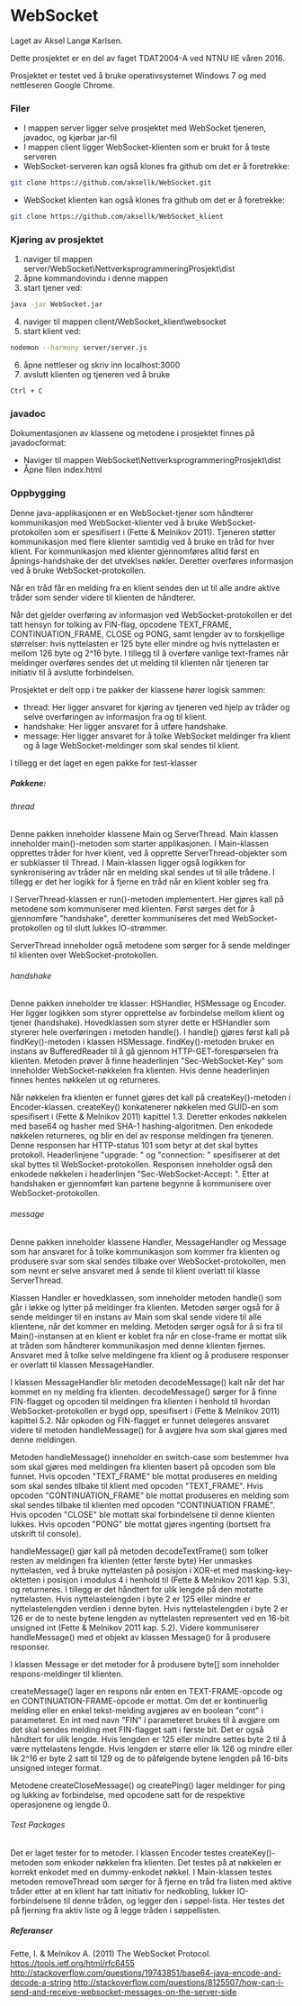 # WebSocket
Laget av Aksel Langø Karlsen.

Dette prosjektet er en del av faget TDAT2004-A ved NTNU IIE våren 2016.

Prosjektet er testet ved å bruke operativsystemet Windows 7 og med nettleseren Google Chrome.

### Filer
* I mappen server ligger selve prosjektet med WebSocket tjeneren, javadoc, og kjørbar jar-fil
* I mappen client ligger WebSocket-klienten som er brukt for å teste serveren
* WebSocket-serveren kan også klones fra github om det er å foretrekke:
```sh
git clone https://github.com/aksellk/WebSocket.git
``` 
* WebSocket klienten kan også klones fra github om det er å foretrekke:
```sh
git clone https://github.com/aksellk/WebSocket_klient
```

### Kjøring av prosjektet
1. naviger til mappen server/WebSocket\NettverksprogrammeringProsjekt\dist
2. åpne kommandovindu i denne mappen
3. start tjener ved:  
```sh 
java -jar WebSocket.jar
``` 
4. naviger til mappen client/WebSocket_klient\websocket
5.  start klient ved:
```sh
nodemon --harmony server/server.js
``` 
6. åpne nettleser og skriv inn localhost:3000
7. avslutt klienten og tjeneren ved å bruke 
```
Ctrl + C
```

### javadoc
Dokumentasjonen av klassene og metodene i prosjektet finnes på javadocformat:
* Naviger til mappen WebSocket\NettverksprogrammeringProsjekt\dist
* Åpne filen index.html

### Oppbygging
Denne java-applikasjonen er en WebSocket-tjener som håndterer kommunikasjon med WebSocket-klienter ved å bruke WebSocket-protokollen som er spesifisert i (Fette & Melnikov 2011). Tjeneren støtter kommunikasjon med flere klienter samtidig ved å bruke en tråd for hver klient. For kommunikasjon med klienter gjennomføres alltid først en åpnings-handshake der det utveklses nøkler. Deretter overføres informasjon ved å bruke WebSocket-protokollen. 

Når en tråd får en melding fra en klient sendes den ut til alle andre aktive tråder som sender videre til klienten de håndterer.

Når det gjelder overføring av informasjon ved WebSocket-protokollen er det tatt hensyn for tolking av FIN-flag, opcodene TEXT_FRAME, CONTINUATION_FRAME, CLOSE og PONG, samt lengder av to forskjellige størrelser: hvis nyttelasten er 125 byte eller mindre og hvis nyttelasten er mellom 126 byte og 2^16 byte. I tillegg til å overføre vanlige text-frames når meldinger overføres sendes det ut melding til klienten når tjeneren tar initiativ til å avslutte forbindelsen.

Prosjektet er delt opp i tre pakker der klassene hører logisk sammen:
* thread: Her ligger ansvaret for kjøring av tjeneren ved hjelp av tråder og selve overføringen av informasjon fra og til klient.
* handshake: Her ligger ansvaret for å utføre handshake.
* message: Her ligger ansvaret for å tolke WebSocket meldinger fra klient og å lage WebSocket-meldinger som skal sendes til klient.

I tillegg er det laget en egen pakke for test-klasser

##### Pakkene:
###### thread
Denne pakken inneholder klassene Main og ServerThread. Main klassen inneholder main()-metoden som starter applikasjonen. I Main-klassen opprettes tråder for hver klient, ved å opprette ServerThread-objekter som er subklasser til Thread. I Main-klassen ligger også logikken for synkronisering av tråder når en melding skal sendes ut til alle trådene. I tillegg er det her logikk for å fjerne en tråd når en klient kobler seg fra.

I ServerThread-klassen er run()-metoden implementert. Her gjøres kall på metodene som kommuniserer med klienten. Først sørges det for å gjennomføre "handshake", deretter kommuniseres det med WebSocket-protokollen og til slutt lukkes IO-strømmer.

ServerThread inneholder også metodene som sørger for å sende meldinger til klienten over WebSocket-protokollen.
###### handshake
Denne pakken inneholder tre klasser: HSHandler, HSMessage og Encoder. Her ligger logikken som styrer opprettelse av forbindelse mellom klient og tjener (handshake). Hovedklassen som styrer dette er HSHandler som styrerer hele overføringen i metoden handle(). I handle() gjøres først kall på findKey()-metoden i klassen HSMessage. findKey()-metoden bruker en instans av BufferedReader til å gå gjennom HTTP-GET-forespørselen fra klienten. Metoden prøver å finne headerlinjen "Sec-WebSocket-Key" som inneholder WebSocket-nøkkelen fra klienten. Hvis denne headerlinjen finnes hentes nøkkelen ut og returneres.

Når nøkkelen fra klienten er funnet gjøres det kall på createKey()-metoden i Encoder-klassen. createKey() konkatenerer nøkkelen med GUID-en som spesifisert i (Fette & Melnikov 2011) kapittel 1.3. Deretter enkodes nøkkelen med base64 og hasher med SHA-1 hashing-algoritmen. Den enkodede nøkkelen returneres, og blir en del av response meldingen fra tjeneren. Denne responsen har HTTP-status 101 som betyr at det skal byttes protokoll. Headerlinjene "upgrade: " og "connection: " spesifiserer at det skal byttes til WebSocket-protokollen. Responsen inneholder også den enkodede nøkkelen i headerlinjen "Sec-WebSocket-Accept: ". Etter at handshaken er gjennomført kan partene begynne å kommunisere over WebSocket-protokollen.

###### message
Denne pakken inneholder klassene Handler, MessageHandler og Message som har ansvaret for å tolke kommunikasjon som kommer fra klienten og produsere svar som skal sendes tilbake over WebSocket-protokollen, men som nevnt er selve ansvaret med å sende til klient overlatt til klasse ServerThread. 

Klassen Handler er hovedklassen, som inneholder metoden handle() som går i løkke og lytter på meldinger fra klienten. Metoden sørger også for å sende meldinger til en instans av Main som skal sende videre til alle klientene, når det kommer en melding. Metoden sørger også for å si fra til Main()-instansen at en klient er koblet fra når en close-frame er mottat slik at tråden som håndterer kommunikasjon med denne klienten fjernes. Ansvaret med å tolke selve meldingene fra klient og å produsere responser er overlatt til klassen MessageHandler.

I klassen MessageHandler blir metoden decodeMessage() kalt når det har kommet en ny melding fra klienten. decodeMessage() sørger for å finne FIN-flagget og opcoden til meldingen fra klienten i henhold til hvordan WebSocket-protokollen er bygd opp, spesifisert i (Fette & Melnikov 2011) kapittel 5.2. Når opkoden og FIN-flagget er funnet delegeres ansvaret videre til metoden handleMessage() for å avgjøre hva som skal gjøres med denne meldingen.

Metoden handleMessage() inneholder en switch-case som bestemmer hva som skal gjøres med meldingen fra klienten basert på opcoden som ble funnet. Hvis opcoden "TEXT_FRAME" ble mottat produseres en melding som skal sendes tilbake til klient med opcoden "TEXT_FRAME". Hvis opcoden "CONTINUATION_FRAME" ble mottat produseres en melding som skal sendes tilbake til klienten med opcoden "CONTINUATION FRAME". Hvis opcoden "CLOSE" ble mottatt skal forbindelsene til denne klienten lukkes. Hvis opcoden "PONG" ble mottat gjøres ingenting (bortsett fra utskrift til console). 

handleMessage() gjør kall på metoden decodeTextFrame() som tolker resten av meldingen fra klienten (etter første byte) Her unmaskes nyttelasten, ved å bruke nyttelasten på posisjon i XOR-et med masking-key-oktetten i posisjon i modulus 4 i henhold til (Fette & Melnikov 2011 kap. 5.3), og returneres. I tillegg er det håndtert for ulik lengde på den motatte nyttelasten. Hvis nyttelastelengden i byte 2 er 125 eller mindre er nyttelastelengden verdien i denne byten. Hvis nyttelastelengden i byte 2 er 126 er de to neste bytene lengden av nyttelasten representert ved en 16-bit unsigned int (Fette & Melnikov 2011 kap. 5.2). Videre kommuniserer handleMessage() med et objekt av klassen Message() for å produsere responser.

I klassen Message er det metoder for å produsere byte[] som inneholder respons-meldinger til klienten. 

createMessage() lager en respons når enten en TEXT-FRAME-opcode og en CONTINUATION-FRAME-opcode er mottat. Om det er kontinuerlig melding eller en enkel tekst-melding avgjøres av en boolean "cont" i parameteret. En int med navn "FIN" i parameteret brukes til å avgjøre om det skal sendes melding met FIN-flagget satt i første bit. Det er også håndtert for ulik lengde. Hvis lengden er 125 eller mindre settes byte 2 til å være nyttelastens lengde. Hvis lengden er større eller lik 126 og mindre eller lik 2^16 er byte 2 satt til 129 og de to påfølgende bytene lengden på 16-bits unsigned integer format. 

Metodene createCloseMessage() og createPing() lager meldinger for ping og lukking av forbindelse, med opcodene satt for de respektive operasjonene og lengde 0.

###### Test Packages
Det er laget tester for to metoder. I klassen Encoder testes createKey()-metoden som enkoder nøkkelen fra klienten. Det testes på at nøkkelen er korrekt enkodet med en dummy-enkodet nøkkel. I Main-klassen testes metoden removeThread som sørger for å fjerne en tråd fra listen med aktive tråder etter at en klient har tatt initiativ for nedkobling, lukker IO-forbindelsene til denne tråden, og legger den i søppel-lista. Her testes det på fjerning fra aktiv liste og å legge tråden i søppellisten.

##### Referanser
Fette, I. & Melnikov A. (2011) The WebSocket Protocol. https://tools.ietf.org/html/rfc6455
http://stackoverflow.com/questions/19743851/base64-java-encode-and-decode-a-string
http://stackoverflow.com/questions/8125507/how-can-i-send-and-receive-websocket-messages-on-the-server-side
